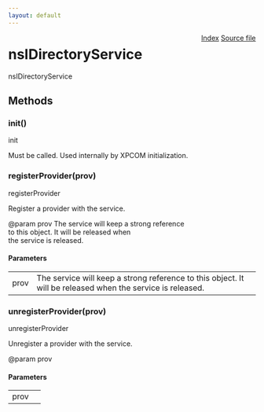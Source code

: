 ```yaml
---
layout: default
---
```

<div class='links' style='float:right'><a href="../index.html">Index</a>
<a href="http://dxr.mozilla.org/mozilla-central/source/xpcom/io/nsIDirectoryService.idl">Source file</a>
</div>

# nsIDirectoryService #
  
nsIDirectoryService  
  

## Methods ##

### init() ###
  
init  
  
Must be called. Used internally by XPCOM initialization.  
  
  

### registerProvider(prov) ###
  
registerProvider  
  
Register a provider with the service.  
  
@param prov            The service will keep a strong reference  
                       to this object. It will be released when  
                       the service is released.  
  
  

#### Parameters ####

<table>

<tr>
<td>prov</td>
<td>The service will keep a strong reference  
                       to this object. It will be released when  
                       the service is released.  
</td>
</tr>

</table>

### unregisterProvider(prov) ###
  
unregisterProvider  
  
Unregister a provider with the service.  
  
@param prov              
  
  

#### Parameters ####

<table>

<tr>
<td>prov</td>
<td></td>
</tr>

</table>
